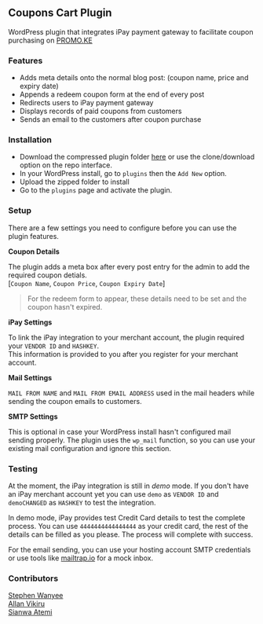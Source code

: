## Coupons Cart Plugin
WordPress plugin that integrates iPay payment gateway to facilitate coupon purchasing on [PROMO.KE](https://promo.co.ke)

### Features

- Adds meta details onto the normal blog post: (coupon name, price and expiry date)
- Appends a redeem coupon form at the end of every post
- Redirects users to iPay payment gateway
- Displays records of paid coupons from customers
- Sends an email to the customers after coupon purchase

### Installation

- Download the compressed plugin folder [here](https://github.com/steekam/slashdotlabs_coupons_cart_plugin/archive/master.zip) or use the clone/download option on the repo interface.
- In your WordPress install, go to ``plugins`` then the ``Add New`` option.
- Upload the zipped folder to install
- Go to the ``plugins`` page and activate the plugin.

### Setup

There are a few settings you need to configure before you can use the plugin features.

__Coupon Details__

The plugin adds a meta box after every post entry for the admin to add the required coupon detials.
<br>[``Coupon Name``, ``Coupon Price``, ``Coupon Expiry Date``]

> For the redeem form to appear, these details need to be set and the coupon hasn't expired.

__iPay Settings__

To link the iPay integration to your merchant account, the plugin required your ``VENDOR ID`` and ``HASHKEY``.
<br> This information is provided to you after you register for your merchant account.

__Mail Settings__

``MAIL FROM NAME`` and ``MAIL FROM EMAIL ADDRESS`` used in the mail headers while sending the coupon emails to customers.

__SMTP Settings__

This is optional in case your WordPress install hasn't configured mail sending properly. The plugin uses the ``wp_mail`` function, so 
you can use your existing mail configuration and ignore this section.

### Testing

At the moment, the iPay integration is still in _demo_ mode. If you don't have an iPay merchant account yet 
you can use ``demo`` as ``VENDOR ID`` and ``demoCHANGED`` as ``HASHKEY`` to test the integration.

In demo mode, iPay provides test Credit Card details to test the complete process.
You can use ``4444444444444444`` as your credit card, the rest of the details can be filled as you please.
The process will complete with success.

For the email sending, you can use your hosting account SMTP credentials or use tools like [mailtrap.io](https://mailtrap.io)
 for a mock inbox.


### Contributors
[Stephen Wanyee](https://github.com/steekam) <br>
[Allan Vikiru](https://github.com/AllanVikiru) <br>
[Sianwa Atemi](https://github.com/sianwa11) <br>
